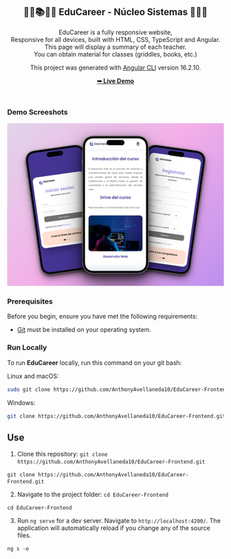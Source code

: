 <div align="center">

  <h2 align="center">👨‍🏫📚👩‍🏫 EduCareer - Núcleo Sistemas 📔📎📐</h2>

  EduCareer is a fully responsive website, <br />Responsive for all devices, built with HTML, CSS, TypeScript and Angular. <br />This page will display a summary of each teacher.<br /> You can obtain material for classes (griddles, books, etc.)

  This project was generated with [Angular CLI](https://github.com/angular/angular-cli) version 16.2.10.

  <a href="https://educareer.netlify.app/"><strong>➥ Live Demo</strong></a>

</div>

<br />

### Demo Screeshots

![EduCareer Mobile Demo](./src/assets/mockup/preview_educareer_mobile.png "Mobile Demo")

### Prerequisites

Before you begin, ensure you have met the following requirements:

* [Git](https://git-scm.com/downloads "Download Git") must be installed on your operating system.

### Run Locally

To run **EduCareer** locally, run this command on your git bash:

Linux and macOS:

```bash
sudo git clone https://github.com/AnthonyAvellaneda10/EduCareer-Frontend.git
```

Windows:

```bash
git clone https://github.com/AnthonyAvellaneda10/EduCareer-Frontend.git
```

## Use

1. Clone this repository: `git clone https://github.com/AnthonyAvellaneda10/EduCareer-Frontend.git`

```shell
git clone https://github.com/AnthonyAvellaneda10/EduCareer-Frontend.git
```

2. Navigate to the project folder: `cd EduCareer-Frontend`

```shell
cd EduCareer-Frontend
```

3. Run `ng serve` for a dev server. Navigate to `http://localhost:4200/`. The application will automatically reload if you change any of the source files.

```shell
ng s -o
```